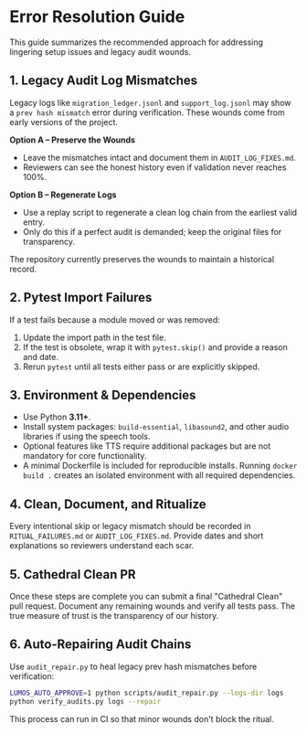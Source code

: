 # Error Resolution Guide

This guide summarizes the recommended approach for addressing lingering setup issues and legacy audit wounds.

## 1. Legacy Audit Log Mismatches
Legacy logs like `migration_ledger.jsonl` and `support_log.jsonl` may show a `prev hash mismatch` error during verification. These wounds come from early versions of the project.

**Option A – Preserve the Wounds**
- Leave the mismatches intact and document them in `AUDIT_LOG_FIXES.md`.
- Reviewers can see the honest history even if validation never reaches 100%.

**Option B – Regenerate Logs**
- Use a replay script to regenerate a clean log chain from the earliest valid entry.
- Only do this if a perfect audit is demanded; keep the original files for transparency.

The repository currently preserves the wounds to maintain a historical record.

## 2. Pytest Import Failures
If a test fails because a module moved or was removed:
1. Update the import path in the test file.
2. If the test is obsolete, wrap it with `pytest.skip()` and provide a reason and date.
3. Rerun `pytest` until all tests either pass or are explicitly skipped.

## 3. Environment & Dependencies
- Use Python **3.11+**.
- Install system packages: `build-essential`, `libasound2`, and other audio libraries if using the speech tools.
- Optional features like TTS require additional packages but are not mandatory for core functionality.
- A minimal Dockerfile is included for reproducible installs. Running `docker build .` creates an isolated environment with all required dependencies.

## 4. Clean, Document, and Ritualize
Every intentional skip or legacy mismatch should be recorded in `RITUAL_FAILURES.md` or `AUDIT_LOG_FIXES.md`. Provide dates and short explanations so reviewers understand each scar.

## 5. Cathedral Clean PR
Once these steps are complete you can submit a final "Cathedral Clean" pull request. Document any remaining wounds and verify all tests pass. The true measure of trust is the transparency of our history.

## 6. Auto-Repairing Audit Chains
Use `audit_repair.py` to heal legacy prev hash mismatches before verification:
```bash
LUMOS_AUTO_APPROVE=1 python scripts/audit_repair.py --logs-dir logs
python verify_audits.py logs --repair
```
This process can run in CI so that minor wounds don't block the ritual.
